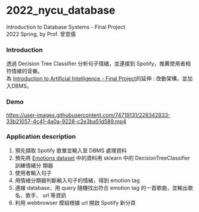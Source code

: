 # 2022_nycu_database
Introduction to Database Systems - Final Project\
2022 Spring, by Prof. 曾意儒
### Introduction

透過 Decision Tree Classifier 分析句子情緒，並連接到 Spotify，推薦使用者相符情緒的音樂。\
為 [Introduction to Artificial Intelligence - Final Project](https://github.com/sheepycat/Music_Recommendation_AI.git)的延伸 : 改動架構，並加入DBMS。

### Demo


https://user-images.githubusercontent.com/74719131/228342833-33b21057-4c41-4a0a-9228-c2e3ba51d589.mp4


### Application description

1. 預先擷取 Spotify 歌單並輸入至 DBMS 處理資料
2. 預先將 [Emotions dataset](https://www.kaggle.com/datasets/praveengovi/emotions-dataset-for-nlp) 中的資料用 sklearn 中的 DecisionTreeClassifier 訓練情緒分
類器
3. 使用者輸入句子
4. 用情緒分類器判斷輸入句子的情緒，得到 emotion tag
5. 連線 database，用 query 隨機找出符合 emotion tag 的一首歌曲，並輸出歌名、歌手、
url 等資訊
6. 利用 webbrowser 模組根據 url 開啟 Spotify 新分頁

